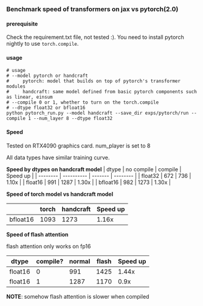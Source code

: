 ### Benchmark speed of transformers on jax vs pytorch(2.0)

#### prerequisite
Check the requirement.txt file, not tested :). You need to install pytorch nightly to use `torch.compile`.

#### usage
```shell
# usage
# --model pytorch or handcraft
#     pytorch: model that builds on top of pytorch's transformer modules
#     handcraft: same model defined from basic pytorch components such as linear, einsum
# --compile 0 or 1, whether to turn on the torch.compile
# --dtype float32 or bfloat16
python pytorch_run.py --model handcraft --save_dir exps/pytorch/run --compile 1 --num_layer 8 --dtype float32
```

#### Speed

Tested on RTX4090 graphics card. num_player is set to 8

All data types have similar training curve.

**Speed by dtypes on handcraft model**
| dtype    | no compile | compile | Speed up |
| -------- | ---------- | ------- | -------- |
| float32  | 672        | 736     | 1.10x    |
| float16  | 991        | 1287    | 1.30x    |
| bfloat16 | 982        | 1273    | 1.30x    |

**Speed of torch model vs handcraft model**

|          | torch | handcraft | Speed up |
| -------- | ----- | --------- | -------- |
| bfloat16 | 1093  | 1273      | 1.16x    |

**Speed of flash attention**

flash attention only works on fp16

| dtype   | compile? | normal | flash | Speed up |
| ------- | -------- | ------ | ----- | -------- |
| float16 | 0        | 991    | 1425  | 1.44x    |
| float16 | 1        | 1287   | 1170  | 0.9x     |

**NOTE**: somehow flash attention is slower when compiled






